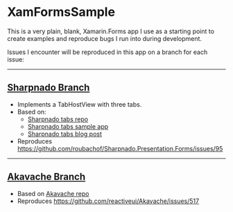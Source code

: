# XamFormsSample
This is a very plain, blank, Xamarin.Forms app I use as a starting point to create examples and reproduce bugs I run into during development.

Issues I encounter will be reproduced in this app on a branch for each issue:

---
## [Sharpnado Branch](https://github.com/jbachelor/XamFormsSample/tree/sharpnadoIsTextVisibleIssue)
* Implements a TabHostView with three tabs.
* Based on:
    * [Sharpnado tabs repo](https://github.com/roubachof/Sharpnado.Presentation.Forms)
    * [Sharpnado tabs sample app](https://github.com/roubachof/Xamarin-Forms-Practices)
    * [Sharpnado tabs blog post](https://www.sharpnado.com/pure-xamarin-forms-tabs/)
* Reproduces https://github.com/roubachof/Sharpnado.Presentation.Forms/issues/95

---
## [Akavache Branch](https://github.com/jbachelor/XamFormsSample/tree/akavache)
* Based on [Akavache repo](https://github.com/reactiveui/Akavache)
* Reproduces https://github.com/reactiveui/Akavache/issues/517